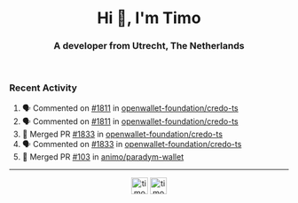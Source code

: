<h1 align="center">Hi 👋, I'm Timo</h1>
<h3 align="center">A developer from Utrecht, The Netherlands</h3>
<br/>
<!-- https://github.com/rahuldkjain/github-profile-readme-generator --!>

<!--  <p align="left"><img src="https://github-readme-stats.vercel.app/api?username=timoglastra&show_icons=true&count_private=true&" alt="timoglastra" /></p> --!>

<!--
Github language stats
<p align="left"><img src="https://github-readme-stats.vercel.app/api/top-langs/?username=timoglastra&layout=compact" alt="timoglastra" /><p>
-->

<!-- Codestats language stats -->
<!-- <p align="left"><img src="https://codestats-readme.vercel.app/api/top-langs/?username=timoglastra&layout=compact&language_count=12" alt="timoglastra" /><p>    --!>
  
<h3>Recent Activity</h3>

<!--START_SECTION:activity-->
1. 🗣 Commented on [#1811](https://github.com/openwallet-foundation/credo-ts/pull/1811#issuecomment-2063360990) in [openwallet-foundation/credo-ts](https://github.com/openwallet-foundation/credo-ts)
2. 🗣 Commented on [#1811](https://github.com/openwallet-foundation/credo-ts/pull/1811#issuecomment-2063359920) in [openwallet-foundation/credo-ts](https://github.com/openwallet-foundation/credo-ts)
3. 🎉 Merged PR [#1833](https://github.com/openwallet-foundation/credo-ts/pull/1833) in [openwallet-foundation/credo-ts](https://github.com/openwallet-foundation/credo-ts)
4. 🗣 Commented on [#1833](https://github.com/openwallet-foundation/credo-ts/pull/1833#issuecomment-2063220070) in [openwallet-foundation/credo-ts](https://github.com/openwallet-foundation/credo-ts)
5. 🎉 Merged PR [#103](https://github.com/animo/paradym-wallet/pull/103) in [animo/paradym-wallet](https://github.com/animo/paradym-wallet)
<!--END_SECTION:activity-->

---

<p align="center">
<a href="https://twitter.com/timoglastra" target="blank"><img align="center" src="https://cdn.jsdelivr.net/npm/simple-icons@3.0.1/icons/twitter.svg" alt="timoglastra" height="30" width="30" /></a>
<a href="https://linkedin.com/in/timoglastra" target="blank"><img align="center" src="https://cdn.jsdelivr.net/npm/simple-icons@3.0.1/icons/linkedin.svg" alt="timoglastra" height="30" width="30" /></a>
</p>



